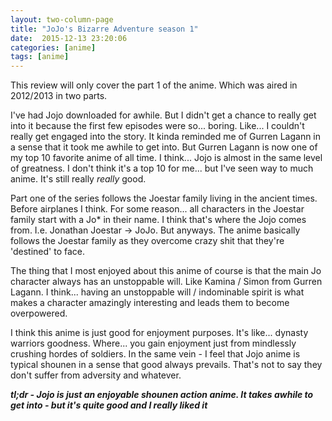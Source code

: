 ```yaml
---
layout: two-column-page 
title: "JoJo's Bizarre Adventure season 1"
date:  2015-12-13 23:20:06
categories: [anime]
tags: [anime]
---
```

This review will only cover the part 1 of the anime. Which was aired in 2012/2013 in two parts.

I've had Jojo downloaded for awhile. But I didn't get a chance to really get into it because the first few episodes were so... boring. Like... I couldn't really get engaged into the story. It kinda reminded me of Gurren Lagann in a sense that it took me awhile to get into. But Gurren Lagann is now one of my top 10 favorite anime of all time. I think... Jojo is almost in the same level of greatness. I don't think it's a top 10 for me... but I've seen way to much anime. It's still really *really* good.

Part one of the series follows the Joestar family living in the ancient times. Before airplanes I think. For some reason... all characters in the Joestar family start with a Jo* in their name. I think that's where the Jojo comes from. I.e. Jonathan Joestar -> JoJo. But anyways. The anime basically follows the Joestar family as they overcome crazy shit that they're 'destined' to face.

The thing that I most enjoyed about this anime of course is that the main Jo character always has an unstoppable will. Like Kamina / Simon from Gurren Lagann. I think... having an unstoppable will / indominable spirit is what makes a character amazingly interesting and leads them to become overpowered.

I think this anime is just good for enjoyment purposes. It's like... dynasty warriors goodness. Where... you gain enjoyment just from mindlessly crushing hordes of soldiers. In the same vein - I feel that Jojo anime is typical shounen in a sense that good always prevails. That's not to say they don't suffer from adversity and whatever.

***tl;dr - Jojo is just an enjoyable shounen action anime. It takes awhile to get into - but it's quite good and I really liked it***
